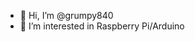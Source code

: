 - 👋 Hi, I’m @grumpy840
- 👀 I’m interested in Raspberry Pi/Arduino

<!---
grumpy840/grumpy840 is a ✨ special ✨ repository because its `README.md` (this file) appears on your GitHub profile.
You can click the Preview link to take a look at your changes.
--->
